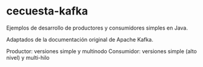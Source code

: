 # cecuesta-kafka

Ejemplos de desarrollo de productores y consumidores simples en Java.

Adaptados de la documentación original de Apache Kafka.

Productor: 	versiones simple y multinodo
Consumidor:	versiones simple (alto nivel) y multi-hilo
